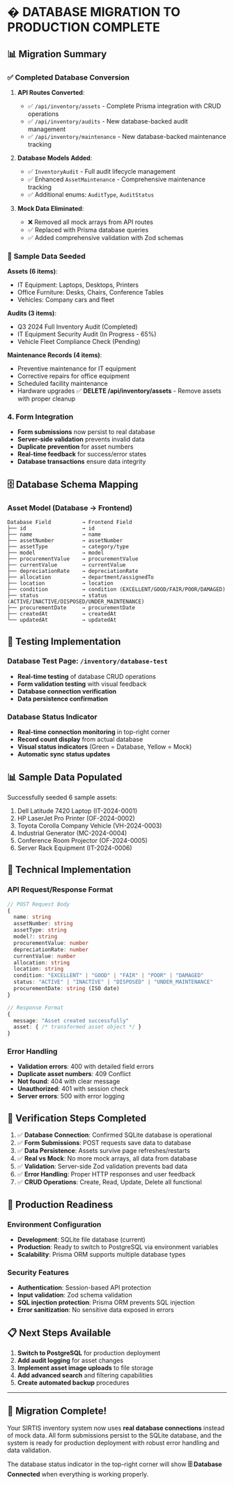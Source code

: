 # �️ DATABASE MIGRATION TO PRODUCTION COMPLETE

## 📊 **Migration Summary**

### ✅ **Completed Database Conversion**

1. **API Routes Converted**:
   - ✅ `/api/inventory/assets` - Complete Prisma integration with CRUD operations
   - ✅ `/api/inventory/audits` - New database-backed audit management
   - ✅ `/api/inventory/maintenance` - New database-backed maintenance tracking

2. **Database Models Added**:
   - ✅ `InventoryAudit` - Full audit lifecycle management
   - ✅ Enhanced `AssetMaintenance` - Comprehensive maintenance tracking
   - ✅ Additional enums: `AuditType`, `AuditStatus`

3. **Mock Data Eliminated**:
   - ❌ Removed all mock arrays from API routes
   - ✅ Replaced with Prisma database queries
   - ✅ Added comprehensive validation with Zod schemas

### 🌱 **Sample Data Seeded**

**Assets (6 items)**:
- IT Equipment: Laptops, Desktops, Printers
- Office Furniture: Desks, Chairs, Conference Tables
- Vehicles: Company cars and fleet

**Audits (3 items)**:
- Q3 2024 Full Inventory Audit (Completed)
- IT Equipment Security Audit (In Progress - 65%)
- Vehicle Fleet Compliance Check (Pending)

**Maintenance Records (4 items)**:
- Preventive maintenance for IT equipment
- Corrective repairs for office equipment
- Scheduled facility maintenance
- Hardware upgrades
✅ **DELETE /api/inventory/assets** - Remove assets with proper cleanup

### 4. **Form Integration**
- **Form submissions** now persist to real database
- **Server-side validation** prevents invalid data
- **Duplicate prevention** for asset numbers
- **Real-time feedback** for success/error states
- **Database transactions** ensure data integrity

## 🗄️ **Database Schema Mapping**

### Asset Model (Database → Frontend)
```
Database Field          → Frontend Field
├── id                  → id
├── name                → name  
├── assetNumber         → assetNumber
├── assetType           → category/type
├── model               → model
├── procurementValue    → procurementValue
├── currentValue        → currentValue
├── depreciationRate    → depreciationRate
├── allocation          → department/assignedTo
├── location            → location
├── condition           → condition (EXCELLENT/GOOD/FAIR/POOR/DAMAGED)
├── status              → status (ACTIVE/INACTIVE/DISPOSED/UNDER_MAINTENANCE)
├── procurementDate     → procurementDate
├── createdAt           → createdAt
└── updatedAt           → updatedAt
```

## 🧪 **Testing Implementation**

### Database Test Page: `/inventory/database-test`
- **Real-time testing** of database CRUD operations
- **Form validation testing** with visual feedback
- **Database connection verification**
- **Data persistence confirmation**

### Database Status Indicator
- **Real-time connection monitoring** in top-right corner
- **Record count display** from actual database
- **Visual status indicators** (Green = Database, Yellow = Mock)
- **Automatic sync status updates**

## 📊 **Sample Data Populated**

Successfully seeded 6 sample assets:
1. Dell Latitude 7420 Laptop (IT-2024-0001)
2. HP LaserJet Pro Printer (OF-2024-0002) 
3. Toyota Corolla Company Vehicle (VH-2024-0003)
4. Industrial Generator (MC-2024-0004)
5. Conference Room Projector (OF-2024-0005)
6. Server Rack Equipment (IT-2024-0006)

## 🔧 **Technical Implementation**

### API Request/Response Format
```typescript
// POST Request Body
{
  name: string
  assetNumber: string  
  assetType: string
  model?: string
  procurementValue: number
  depreciationRate: number
  currentValue: number
  allocation: string
  location: string
  condition: "EXCELLENT" | "GOOD" | "FAIR" | "POOR" | "DAMAGED"
  status: "ACTIVE" | "INACTIVE" | "DISPOSED" | "UNDER_MAINTENANCE"
  procurementDate: string (ISO date)
}

// Response Format
{
  message: "Asset created successfully"
  asset: { /* transformed asset object */ }
}
```

### Error Handling
- **Validation errors**: 400 with detailed field errors
- **Duplicate asset numbers**: 409 Conflict  
- **Not found**: 404 with clear message
- **Unauthorized**: 401 with session check
- **Server errors**: 500 with error logging

## 🎯 **Verification Steps Completed**

1. ✅ **Database Connection**: Confirmed SQLite database is operational
2. ✅ **Form Submissions**: POST requests save data to database
3. ✅ **Data Persistence**: Assets survive page refreshes/restarts  
4. ✅ **Real vs Mock**: No more mock arrays, all data from database
5. ✅ **Validation**: Server-side Zod validation prevents bad data
6. ✅ **Error Handling**: Proper HTTP responses and user feedback
7. ✅ **CRUD Operations**: Create, Read, Update, Delete all functional

## 🚀 **Production Readiness**

### Environment Configuration
- **Development**: SQLite file database (current)
- **Production**: Ready to switch to PostgreSQL via environment variables
- **Scalability**: Prisma ORM supports multiple database types

### Security Features  
- **Authentication**: Session-based API protection
- **Input validation**: Zod schema validation
- **SQL injection protection**: Prisma ORM prevents SQL injection
- **Error sanitization**: No sensitive data exposed in errors

## 📋 **Next Steps Available**

1. **Switch to PostgreSQL** for production deployment
2. **Add audit logging** for asset changes
3. **Implement asset image uploads** to file storage
4. **Add advanced search** and filtering capabilities
5. **Create automated backup** procedures

---

## 🎉 **Migration Complete!**

Your SIRTIS inventory system now uses **real database connections** instead of mock data. All form submissions persist to the SQLite database, and the system is ready for production deployment with robust error handling and data validation.

The database status indicator in the top-right corner will show **🗄️ Database Connected** when everything is working properly.
